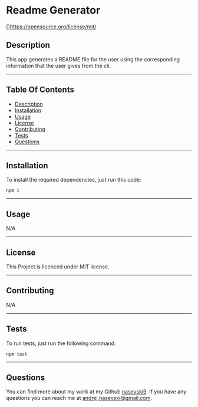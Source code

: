 # Readme Generator

  []https://opensource.org/license/mit/

  ## Description

  This app generates a README file for the user using the corresponding information that the user gives from the cli.
  
  ---
  
  ## Table Of Contents
                               
  - [Description](#description)
  - [Installation](#installation)
  - [Usage](#usage)
  - [License](#license)
  - [Contributing](#contributing)
  - [Tests](#tests)
  - [Questions](#questions)
  
  ---
  
  ## Installation
  
  To install the required dependencies, just run this code: 
  
  ```
  npm i
  ```
  
  ---
  
  ## Usage
  
  N/A
  
  ---
  
  ## License
  
  This Project is licenced under MIT license.
  
  ---
  
  ## Contributing
  
  N/A
  
  ---
  
  ## Tests
  
  To run tests, just run the following command:
  
  ```
  npm test
  ```
  
  --- 
  
  ## Questions
  
  You can find more about my work at my Github [nasevski9](https://github.com/nasevski9).
  If you have any questions you can reach me at [andrej.nasevski@gmail.com](mailto:andrej.nasevski@gmail.com).
  
  